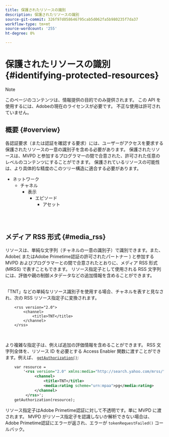 ```yaml
---
title: 保護されたリソースの識別
description: 保護されたリソースの識別
source-git-commit: 326f97d058646795cab5d062fa5b980235f7da37
workflow-type: tm+mt
source-wordcount: '255'
ht-degree: 0%

---
```



# 保護されたリソースの識別 {#identifying-protected-resources}

>[!NOTE]
>
>このページのコンテンツは、情報提供の目的でのみ提供されます。 この API を使用するには、Adobeの現在のライセンスが必要です。 不正な使用は許可されていません。

## 概要 {#overview}

各認証要求（または認証を確認する要求）には、ユーザーがアクセスを要求する保護されたリソースの一意の識別子を含める必要があります。 保護されたリソースは、MVPD と参加するプログラマーの間で合意された、許可された任意のレベルのコンテンツにすることができます。 保護されているリソースの可能性は、より具体的な精度のこのツリー構造に適合する必要があります。

- ネットワーク
   - チャネル
      - 表示
         - エピソード
            - アセット\
                

</br>

## メディア RSS 形式 {#media_rss}

リソースは、単純な文字列（チャネルの一意の識別子）で識別できます。また、Adobe( またはAdobe Primetime認証の許可されたパートナー ) と参加する MVPD およびプログラマーとの間で合意されたとおりに、メディア RSS 形式 (MRSS) で表すこともできます。 リソース指定子として使用される RSS 文字列には、評価や親の制御メタデータなどの追加情報を含めることができます。\
 

「TNT」などの単純なリソース識別子を使用する場合、チャネルを表すと見なされ、次の RSS リソース指定子に変換されます。

```RSS
    <rss version="2.0"> 
        <channel>
            <title>TNT</title>
        </channel>
    </rss>
```
 

より複雑な指定子は、例えば追加の評価情報を含めることができます。 RSS 文字列全体を、リソース ID を必要とする Access Enabler 関数に渡すことができます。例えば、 [`getAuthorization()`](/help/authentication/rest-api-reference.md):

```rss
    var resource = 
        '<rss version="2.0" xmlns:media="http://search.yahoo.com/mrss/"> 
             <channel>
                 <title>TNT</title>
                 <media:rating scheme="urn:mpaa">pg</media:rating>
             </channel>
         </rss>'; 
    getAuthorization(resource);
```

リソース指定子はAdobe Primetime認証に対して不透明です。単に MVPD に渡されます。 MVPD がリソース指定子を認識しないか解析できない場合は、Adobe Primetime認証にエラーが返され、エラーが `tokenRequestFailed()` コールバック。

<!--
## Related Information {#related}

-  User Metadata
-  Preflight Authorization
-->